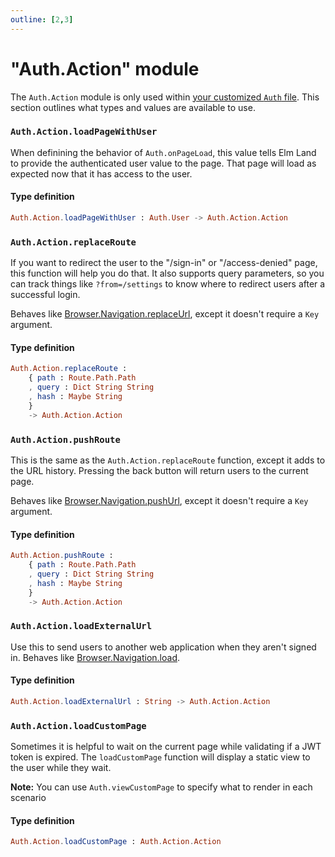 ```yaml
---
outline: [2,3]
---
```


# "Auth.Action" module

The `Auth.Action` module is only used within [your customized `Auth` file](/concepts/auth). This section outlines what types and values are available to use.



### `Auth.Action.loadPageWithUser`

When definining the behavior of `Auth.onPageLoad`, this value tells Elm Land to provide the authenticated user value to the page. That page will load as expected now that it has access to the user.

#### Type definition

```elm
Auth.Action.loadPageWithUser : Auth.User -> Auth.Action.Action
```


### `Auth.Action.replaceRoute`

If you want to redirect the user to the "/sign-in" or "/access-denied" page, this function will help you do that. It also supports query parameters, so you can track things like `?from=/settings` to know where to redirect users after a successful login.

Behaves like [Browser.Navigation.replaceUrl](https://package.elm-lang.org/packages/elm/browser/latest/Browser-Navigation#replaceUrl), except it doesn't require a `Key` argument.

#### Type definition

```elm
Auth.Action.replaceRoute :
    { path : Route.Path.Path
    , query : Dict String String
    , hash : Maybe String
    }
    -> Auth.Action.Action
```


### `Auth.Action.pushRoute`

This is the same as the `Auth.Action.replaceRoute` function, except it adds to the URL history. Pressing the back button will return users to the current page.

Behaves like [Browser.Navigation.pushUrl](https://package.elm-lang.org/packages/elm/browser/latest/Browser-Navigation#pushUrl), except it doesn't require a `Key` argument.

#### Type definition

```elm
Auth.Action.pushRoute :
    { path : Route.Path.Path
    , query : Dict String String
    , hash : Maybe String
    }
    -> Auth.Action.Action
```

### `Auth.Action.loadExternalUrl`

Use this to send users to another web application when they aren't signed in. Behaves like [Browser.Navigation.load](https://package.elm-lang.org/packages/elm/browser/latest/Browser-Navigation#load).

#### Type definition

```elm
Auth.Action.loadExternalUrl : String -> Auth.Action.Action
```


### `Auth.Action.loadCustomPage`

Sometimes it is helpful to wait on the current page while validating if a JWT token is expired. The `loadCustomPage` function will display a static view to the user while they wait.

__Note:__ You can use `Auth.viewCustomPage` to specify what to render in each scenario

#### Type definition

```elm
Auth.Action.loadCustomPage : Auth.Action.Action
```